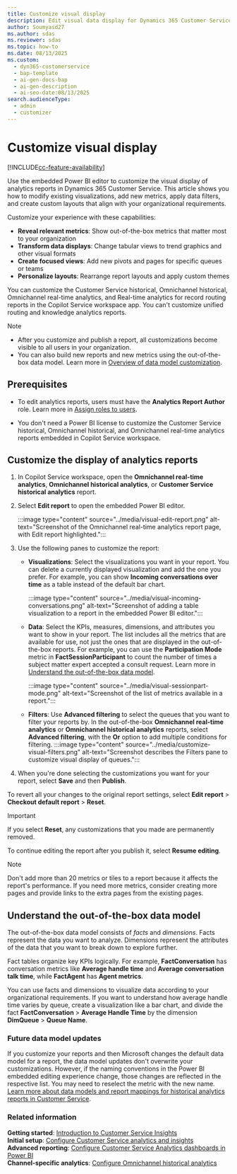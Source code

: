 ```yaml
---
title: Customize visual display
description: Edit visual data display for Dynamics 365 Customer Service analytics reports using the Power BI embedded editor. Modify key performance indicators, filter data, edit reports, customize metrics, and create organization-specific dashboard layouts.
author: Soumyasd27
ms.author: sdas
ms.reviewer: sdas
ms.topic: how-to
ms.date: 08/13/2025
ms.custom:
  - dyn365-customerservice
  - bap-template
  - ai-gen-docs-bap
  - ai-gen-description
  - ai-seo-date:08/13/2025
search.audienceType:
  - admin
  - customizer
---
```


# Customize visual display

[!INCLUDE[cc-feature-availability](../../includes/cc-feature-availability.md)]

Use the embedded Power BI editor to customize the visual display of analytics reports in Dynamics 365 Customer Service. This article shows you how to modify existing visualizations, add new metrics, apply data filters, and create custom layouts that align with your organizational requirements.

Customize your experience with these capabilities:

- **Reveal relevant metrics**: Show out-of-the-box metrics that matter most to your organization
- **Transform data displays**: Change tabular views to trend graphics and other visual formats
- **Create focused views**: Add new pivots and pages for specific queues or teams
- **Personalize layouts**: Rearrange report layouts and apply custom themes

You can customize the Customer Service historical, Omnichannel historical, Omnichannel real-time analytics, and Real-time analytics for record routing reports in the Copilot Service workspace app. You can't customize unified routing and knowledge analytics reports.

> [!NOTE]
> - After you customize and publish a report, all customizations become visible to all users in your organization.
> - You can also build new reports and new metrics using the out-of-the-box data model. Learn more in [Overview of data model customization](datamodel-overview.md).

## Prerequisites

- To edit analytics reports, users must have the **Analytics Report Author** role. Learn more in [Assign roles to users](../implement/add-users-assign-roles.md#assign-roles-to-users).

- You don't need a Power BI license to customize the Customer Service historical, Omnichannel historical, and Omnichannel real-time analytics reports embedded in Copilot Service workspace.

## Customize the display of analytics reports

1. In Copilot Service workspace, open the **Omnichannel real-time analytics**, **Omnichannel historical analytics**, or **Customer Service historical analytics** report.

1. Select **Edit report** to open the embedded Power BI editor.

    :::image type="content" source="../media/visual-edit-report.png" alt-text="Screenshot of the Omnichannel real-time analytics report page, with Edit report highlighted.":::

1. Use the following panes to customize the report:

   - **Visualizations**: Select the visualizations you want in your report. You can delete a currently displayed visualization and add the one you prefer. For example, you can show **Incoming conversations over time** as a table instead of the default bar chart.

      :::image type="content" source="../media/visual-incoming-conversations.png" alt-text="Screenshot of adding a table visualization to a report in the embedded Power BI editor.":::

   - **Data**: Select the KPIs, measures, dimensions, and attributes you want to show in your report. The list includes all the metrics that are available for use, not just the ones that are displayed in the out-of-the-box reports. For example, you can use the **Participation Mode** metric in **FactSessionParticipant** to count the number of times a subject matter expert accepted a consult request. Learn more in [Understand the out-of-the-box data model](#understand-the-out-of-the-box-data-model).

      :::image type="content" source="../media/visual-sessionpart-mode.png" alt-text="Screenshot of the list of metrics available in a report.":::

    - **Filters**: Use **Advanced filtering** to select the queues that you want to filter your reports by. In the out-of-the-box **Omnichannel real-time analytics** or **Omnichannel historical analytics** reports, select **Advanced filtering**, with the **Or** option to add multiple conditions for filtering.
    :::image type="content" source="../media/customize-visual-filters.png" alt-text="Screenshot describes the Filters pane to customize visual display of queues.":::


1. When you're done selecting the customizations you want for your report, select **Save** and then **Publish**.

To revert all your changes to the original report settings, select **Edit report** > **Checkout default report** > **Reset**.

   > [!IMPORTANT]
   > If you select **Reset**, any customizations that you made are permanently removed.

To continue editing the report after you publish it, select **Resume editing**.

> [!NOTE]
> Don't add more than 20 metrics or tiles to a report because it affects the report's performance. If you need more metrics, consider creating more pages and provide links to the extra pages from the existing pages.

## Understand the out-of-the-box data model

The out-of-the-box data model consists of *facts* and *dimensions*. Facts represent the data you want to analyze. Dimensions represent the attributes of the data that you want to break down to explore further.

Fact tables organize key KPIs logically. For example, **FactConversation** has conversation metrics like **Average handle time** and **Average conversation talk time**, while **FactAgent** has **Agent metrics**.  

You can use facts and dimensions to visualize data according to your organizational requirements. If you want to understand how average handle time varies by queue, create a visualization like a bar chart, and divide the fact **FactConversation** > **Average Handle Time** by the dimension **DimQueue** > **Queue Name**.

### Future data model updates

If you customize your reports and then Microsoft changes the default data model for a report, the data model updates don't overwrite your customizations. However, if the naming conventions in the Power BI embedded editing experience change, those changes are reflected in the respective list. You may need to reselect the metric with the new name. [Learn more about data models and report mappings for historical analytics reports in Customer Service](oob-data-models.md#data-models-and-report-mappings-for-historical-analytics-reports-in-customer-service).

### Related information

**Getting started**: [Introduction to Customer Service Insights](../implement/introduction-customer-service-analytics.md)  
**Initial setup**: [Configure Customer Service analytics and insights](../administer/configure-customer-service-analytics-insights-csh.md)  
**Advanced reporting**: [Configure Customer Service Analytics dashboards in Power BI](../implement/configure-customer-service-analytics-dashboard.md)  
**Channel-specific analytics**: [Configure Omnichannel historical analytics](../administer/oc-historical-analytics-reports.md)

